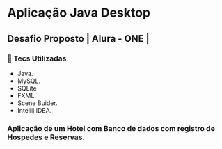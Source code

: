 # Aplicação Java Desktop

## Desafio Proposto | Alura - ONE |

### 💾 Tecs Utilizadas 

- Java.
- MySQL.
- SQLite
- FXML.
- Scene Buider.
- Intellij IDEA.

### Aplicação de um Hotel com Banco de dados com registro de Hospedes e Reservas.
